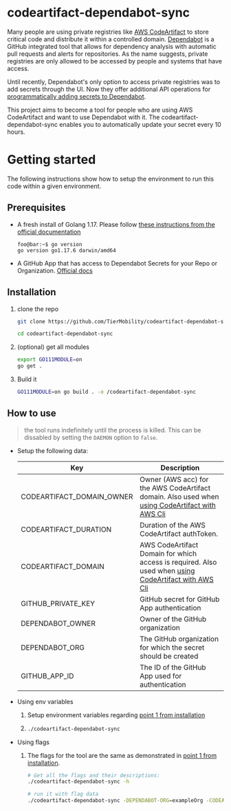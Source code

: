 # codeartifact-dependabot-sync

Many people are using private registries like [AWS CodeArtifact](https://aws.amazon.com/codeartifact/) to store critical code and distribute it within a controlled domain. [Dependabot](https://github.com/dependabot) is a GitHub integrated tool that allows for dependency analysis with automatic pull requests and alerts for repositories. As the name suggests, private registries are only allowed to be accessed by people and systems that have access.

Until recently, Dependabot's only option to access private registries was to add secrets through the UI. Now they offer additional API operations for [programmatically adding secrets to Dependabot](https://docs.github.com/en/code-security/dependabot/working-with-dependabot/managing-encrypted-secrets-for-dependabot). 

This project aims to become a tool for people who are using AWS CodeArtifact and want to use Dependabot with it. The codeartifact-dependabot-sync enables you to automatically update your secret every 10 hours.

# Getting started

The following instructions show how to setup the environment to run this code within a given environment.

## Prerequisites 

-   A fresh install of Golang 1.17. Please follow [these instructions from the official documentation](https://go.dev/dl/)
    ```console
    foo@bar:~$ go version
    go version go1.17.6 darwin/amd64
    ```

- A GitHub App that has access to Dependabot Secrets for your Repo or Organization. [Official docs](https://docs.github.com/en/developers/apps/getting-started-with-apps/about-apps)

## Installation

1. clone the repo

    ```Bash
    git clone https://github.com/TierMobility/codeartifact-dependabot-sync

    cd codeartifact-dependabot-sync
    ```

1. (optional) get all modules

    ```bash
    export GO111MODULE=on
    go get .
    ```

1. Build it
    ```Bash
    GO111MODULE=on go build . -o /codeartifact-dependabot-sync
    ```

## How to use

> the tool runs indefinitely until the process is killed. This can be dissabled by setting the `DAEMON` option to `false`.

- <a name="setup"></a>Setup the following data:

    | Key  | Description  |
    |---|---|
    | CODEARTIFACT_DOMAIN_OWNER  | Owner (AWS acc) for the AWS CodeArtifact domain. Also used when [using CodeArtifact with AWS Cli](https://docs.aws.amazon.com/cli/latest/reference/codeartifact/login.html)  |
    | CODEARTIFACT_DURATION  | Duration of the AWS CodeArtifact authToken.  |
    | CODEARTIFACT_DOMAIN  | AWS CodeArtifact Domain for which access is required. Also used when [using CodeArtifact with AWS Cli](https://docs.aws.amazon.com/cli/latest/reference/codeartifact/login.html)  |
    | GITHUB_PRIVATE_KEY  | GitHub secret for GitHub App authentication  |
    | DEPENDABOT_OWNER  | Owner of the GitHub organization  |
    | DEPENDABOT_ORG  | The GitHub organization for which the secret should be created  |
    | GITHUB_APP_ID  | The ID of the GitHub App used for authentication  |

- Using env variables
    1. Setup environment variables regarding [point 1 from installation](#setup)

    2. 
        ```bash
        ./codeartifact-dependabot-sync
        ```

- Using flags

    1. The flags for the tool are the same as demonstrated in [point 1 from installation](#setup). 

        ```Bash
        # Get all the flags and their descriptions:
        ./codeartifact-dependabot-sync -h

        # run it with flag data
        ./codeartifact-dependabot-sync -DEPENDABOT-ORG=exampleOrg -CODEARTIFACT_OWNER=exampleOwner ...
        ```



